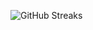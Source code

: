 ![GitHub Streaks](https://github-streaks-mqc9.onrender.com/streak/happilli/image?theme=midnight&cache_bust=1743587760&lang=ja)
